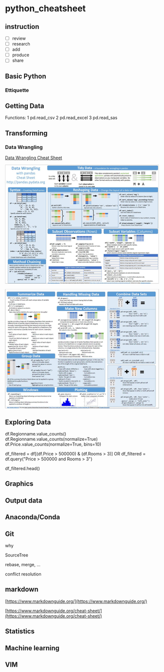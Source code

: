 # python_cheatsheet

## instruction
- [ ] review
- [ ] research
- [ ] add
- [ ] produce
- [ ] share

## Basic Python

### Ettiquette

## Getting Data
Functions:
1 pd.read_csv
2 pd.read_excel
3 pd.read_sas

## Transforming

### Data Wrangling

 [Data Wrangling Cheat Sheet](https://buff.ly/2qI6OWS )
 
![Data Wrangling Cheat Sheet 1](images/pandas1.JPG)

![Data Wrangling Cheat Sheet 2](images/pandas2.JPG)


## Exploring Data

df.Regionname.value_counts()
df.Regionname.value_counts(normalize=True)
df.Price.value_counts(normalize=True, bins=10)

df_filtered = df[(df.Price > 500000) & (df.Rooms > 3)] 
OR
df_filtered = df.query("Price > 500000 and Rooms > 3")

df_filtered.head()


## Graphics

## Output data


## Anaconda/Conda

## Git

why

SourceTree

rebase, merge, ...

conflict resolution


## markdown

[https://www.markdownguide.org/](https://www.markdownguide.org/)

[https://www.markdownguide.org/cheat-sheet/](https://www.markdownguide.org/cheat-sheet/)




## Statistics


## Machine learning


## VIM
